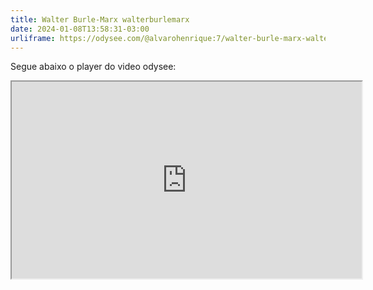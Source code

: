 ```yaml
---
title: Walter Burle-Marx walterburlemarx
date: 2024-01-08T13:58:31-03:00
urliframe: https://odysee.com/@alvarohenrique:7/walter-burle-marx-walterburlemarx:4
---
```


Segue abaixo o player do video odysee:

<div class='iframe u-video'>
    <iframe id="odysee-iframe" width="560" height="315" src="https://odysee.com/$/embed/@alvarohenrique:7/walter-burle-marx-walterburlemarx:4?r=G5jHQ6pyV3rLtNWLatmWng2f3HGoXzWV" allowfullscreen></iframe>
</div>
